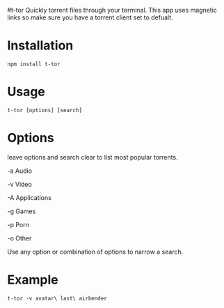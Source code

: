 #t-tor
Quickly torrent files through your terminal. This app uses magnetic links so make sure you have a torrent client set to defualt.

# Installation
`npm install t-tor`

# Usage
`t-tor [options] [search]`

# Options
leave options and search clear to list most popular torrents.

-a Audio 
 
-v Video

-A Applications

-g Games

-p Porn

-o Other

Use any option or combination of options to narrow a search.
# Example
`t-tor -v avatar\ last\ airbender`
